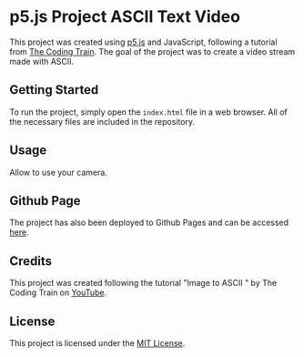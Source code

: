 # p5.js Project ASCII Text Video

This project was created using [p5.js](https://p5js.org/) and JavaScript, following a tutorial from [The Coding Train](https://www.youtube.com/channel/UCvjgXvBlbQiydffZU7m1_aw). The goal of the project was to create a video stream made with ASCII.

## Getting Started
To run the project, simply open the `index.html` file in a web browser. All of the necessary files are included in the repository.

## Usage
Allow to use your camera.

## Github Page
The project has also been deployed to Github Pages and can be accessed [here](https://zewela.github.io/ps_ASCII_Text_Video/).

## Credits
This project was created following the tutorial "Image to ASCII " by The Coding Train on [YouTube](https://www.youtube.com/watch?time_continue=1256&v=55iwMYv8tGI).

## License
This project is licensed under the [MIT License](https://opensource.org/licenses/MIT).
